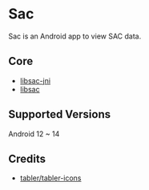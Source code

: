 # Sac
Sac is an Android app to view SAC data.

## Core
- [libsac-jni](https://github.com/SanmerDev/libsac-jni)
- [libsac](https://github.com/SanmerDev/libsac)

## Supported Versions
Android 12 ~ 14
 
## Credits
 - [tabler/tabler-icons](https://github.com/tabler/tabler-icons.git)